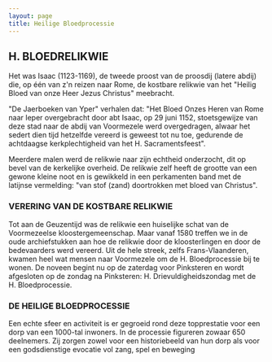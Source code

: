 ```yaml
---
layout: page
title: Heilige Bloedprocessie
---
```


## H. BLOEDRELIKWIE
 
Het was Isaac (1123-1169), de tweede proost van de proosdij (latere abdij) die, op één van z'n reizen naar Rome, 
de kostbare relikwie van het "Heilig Bloed van onze Heer Jezus Christus" meebracht.
 
"De Jaerboeken van Yper" verhalen dat: 
"Het Bloed Onzes Heren van Rome naar Ieper overgebracht door abt Isaac, op 29 juni 1152, stoetsgewijze van deze stad 
naar de abdij van Voormezele werd overgedragen, alwaar het sedert dien tijd hetzelfde vereerd is geweest tot nu toe, 
gedurende de achtdaagse kerkplechtigheid van het H. Sacramentsfeest".
 
Meerdere malen werd de relikwie naar zijn echtheid onderzocht, dit op bevel van de kerkelijke overheid. 
De relikwie zelf heeft de grootte van een gewone kleine noot en is gewikkeld in een perkamenten band met de 
latijnse vermelding: "van stof (zand) doortrokken met bloed van Christus".

### VERERING VAN DE KOSTBARE RELIKWIE

Tot aan de Geuzentijd was de relikwie een huiselijke schat van de Voormezeelse kloostergemeenschap. Maar vanaf 1580 treffen we in de oude archiefstukken aan hoe de relikwie door de kloosterlingen en door de bedevaarders werd vereerd.
Uit de hele streek, zelfs Frans-Vlaanderen, kwamen heel wat mensen naar Voormezele om de H. Bloedprocessie bij te wonen. De noveen begint nu op de zaterdag voor Pinksteren en wordt afgesloten op de zondag na Pinksteren: H. Drievuldigheidszondag met de H. Bloedprocessie.

### DE HEILIGE BLOEDPROCESSIE

Een echte sfeer en activiteit is er gegroeid rond deze topprestatie voor een dorp van een 1000-tal inwoners.
In de processie figureren zowaar 650 deelnemers. Zij zorgen zowel voor een historiebeeld van hun dorp als voor een godsdienstige evocatie vol zang, spel en beweging